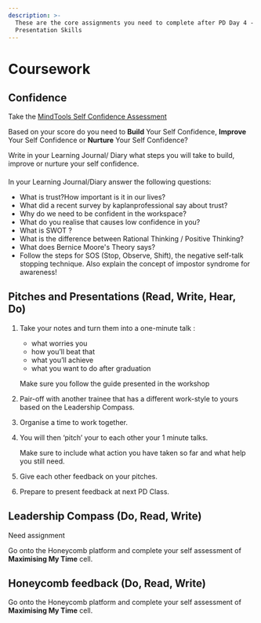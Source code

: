 ```yaml
---
description: >-
  These are the core assignments you need to complete after PD Day 4 -
  Presentation Skills
---
```


# Coursework

## Confidence

Take the [MindTools Self Confidence Assessment](https://www.mindtools.com/pages/article/newTCS_84.htm)

Based on your score do you need to **Build** Your Self Confidence, **Improve** Your Self Confidence or **Nurture** Your Self Confidence? 

Write in your Learning Journal/ Diary what steps you will take to build, improve or nurture your self confidence. 

#### 

In your Learning Journal/Diary answer the following questions:

* What is trust?How important is it in our lives?
* What did a recent survey by kaplanprofessional say about trust?
* Why do we need to be confident in the workspace?
* What do you realise that causes low confidence in you?
* What is SWOT ?
* What is the difference between Rational Thinking / Positive Thinking?
* What does Bernice Moore's Theory says?
* Follow the steps for SOS \(Stop, Observe, Shift\), the negative self-talk stopping technique. Also explain the concept of impostor syndrome for awareness!



## Pitches and Presentations \(Read, Write, Hear, Do\)‌

1. Take your notes and turn them into a one-minute talk :

   * what worries you
   * how you’ll beat that 
   * what you’ll achieve
   * what you want to do after graduation

    Make sure you follow the guide presented in the workshop

2. Pair-off with another trainee that has a different work-style to yours based on the Leadership Compass. 
3. Organise a time to work together. 
4. You will then ‘pitch’ your to each other  your 1 minute talks. 

   Make sure to include what action you have taken so far and what help you still need.

5. Give each other feedback on your pitches. 
6. Prepare to present feedback at next PD Class.  



## Leadership Compass \(Do, Read, Write\)‌

Need assignment

Go onto the Honeycomb platform and complete your self assessment of **Maximising My Time** cell.  








## Honeycomb feedback \(Do, Read, Write\)‌

Go onto the Honeycomb platform and complete your self assessment of **Maximising My Time** cell.  


